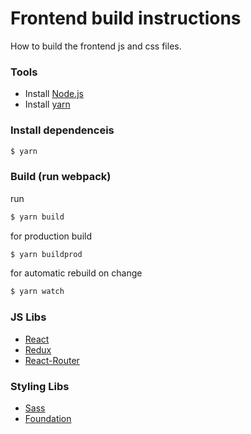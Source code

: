 # Frontend build instructions

How to build the frontend js and css files.

### Tools
- Install [Node.js](https://nodejs.org/en/)
- Install [yarn](https://yarnpkg.com/en/)

### Install dependenceis
```sh
$ yarn
```

### Build (run webpack)
run
```sh
$ yarn build
```
for production build
```sh
$ yarn buildprod
```
for automatic rebuild on change
```sh
$ yarn watch
```

### JS Libs
- [React](https://facebook.github.io/react/)
- [Redux](https://redux.js.org/docs/introduction/)
- [React-Router](https://reacttraining.com/react-router/)

### Styling Libs
- [Sass](http://sass-lang.com/)
- [Foundation](http://foundation.zurb.com/sites/docs/)

